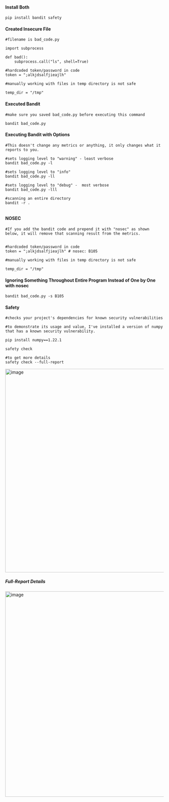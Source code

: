 #### Install Both
```
pip install bandit safety
```

#### Created Insecure File
```
#filename is bad_code.py

import subprocess

def bad():
    subprocess.call("ls", shell=True)

#hardcoded token/password in code
token = ";alkjdsalfjieajlh"

#manually working with files in temp directory is not safe

temp_dir = "/tmp"
```

#### Executed Bandit
```
#make sure you saved bad_code.py before executing this command

bandit bad_code.py

```

#### Executing Bandit with Options
```
#This doesn't change any metrics or anything, it only changes what it reports to you.

#sets logging level to "warning" - least verbose
bandit bad_code.py -l

#sets logging level to "info"
bandit bad_code.py -ll

#sets logging level to "debug" -  most verbose
bandit bad_code.py -lll

#scanning an entire directory
bandit -r .


```

#### NOSEC
```
#If you add the bandit code and prepend it with "nosec" as shown below, it will remove that scanning result from the metrics.


#hardcoded token/password in code
token = ";alkjdsalfjieajlh" # nosec: B105

#manually working with files in temp directory is not safe

temp_dir = "/tmp"
```
#### Ignoring Something Throughout Entire Program Instead of One by One with nosec
```
bandit bad_code.py -s B105
```

#### Safety 
```
#checks your project's dependencies for known security vulnerabilities

#to demonstrate its usage and value, I've installed a version of numpy that has a known security vulnerability.

pip install numpy==1.22.1

safety check

#to get more details
safety check --full-report
```
<img width="644" alt="image" src="https://github.com/user-attachments/assets/2b2f18ec-beb5-4319-bb8a-d9764324c0a7">

##### Full-Report Details
<img width="650" alt="image" src="https://github.com/user-attachments/assets/dc6bdadc-d80d-4d2e-8ce3-f130ad84247f">
